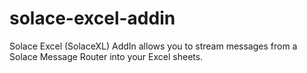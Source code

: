 # solace-excel-addin
Solace Excel (SolaceXL) AddIn allows you to stream messages from a Solace Message Router into your Excel sheets.
